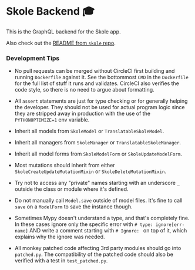 # Skole Backend :mortar_board:

This is the GraphQL backend for the Skole app.

Also check out the [README from `skole` repo](https://github.com/ruohola/skole/blob/develop/README.md). 

### Development Tips

- No pull requests can be merged without CircleCI first building and running `Dockerfile` against it.
  See the bottommost `CMD` in the `Dockerfile` for the full list of stuff it runs and validates.
  CircleCI also verifies the code style, so there is no need to argue about formatting.


- All `assert` statements are just for type checking or for generally helping the developer.
  They should not be used for actual program logic since they are stripped away in production
  with the use of the `PYTHONOPTIMIZE=1` env variable.


- Inherit all models from `SkoleModel` or `TranslatableSkoleModel`.
- Inherit all managers from `SkoleManager` or `TranslatableSkoleManager`.
- Inherit all model forms from `SkoleModelForm` or `SkoleUpdateModelForm`.
- Most mutations should inherit from either `SkoleCreateUpdateMutationMixin` or `SkoleDeleteMutationMixin`.


- Try not to access any "private" names starting with an underscore `_`
  outside the class or module where it's defined. 


- Do not manually call `Model.save` outside of model files.
  It's fine to call `save` on a `ModelForm` to save the instance though.


- Sometimes Mypy doesn't understand a type, and that's completely fine. In these cases ignore
  only the specific error with `# type: ignore[err-name]` AND write a comment starting
  with `# Ignore: ` on top of it, which explains why the ignore was needed.


- All monkey patched code affecting 3rd party modules should go into `patched.py`.
  The compatibility of the patched code should also be verified with a test in `test_patched.py`.
